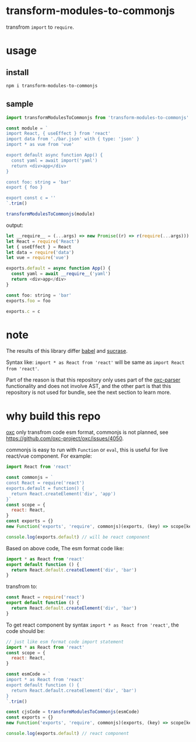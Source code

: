 # transform-modules-to-commonjs

transfrom `import` to `require`.

# usage

## install

```bash
npm i transform-modules-to-commonjs
```

## sample

```js
import transformModulesToCommonjs from 'transform-modules-to-commonjs'

const module = `
import React, { useEffect } from 'react'
import data from './bar.json' with { type: 'json' }
import * as vue from 'vue'

export default async function App() {
  const yaml = await import('yaml')
  return <div>app</div>
}

const foo: string = 'bar'
export { foo }

export const c = ''
`.trim()

transformModulesToCommonjs(module)
```

output:

```js
let __require__ = (...args) => new Promise((r) => r(require(...args)))
let React = require('React')
let { useEffect } = React
let data = require('data')
let vue = require('vue')

exports.default = async function App() {
  const yaml = await __require__('yaml')
  return <div>app</div>
}

const foo: string = 'bar'
exports.foo = foo

exports.c = c
```

# note

The results of this library differ [babel](https://github.com/babel/babel) and [sucrase](https://github.com/alangpierce/sucrase).

Syntax like: `import * as React from 'react'` will be same as `import React from 'react'`.

Part of the reason is that this repository only uses part of the [oxc-parser](https://github.com/oxc-project/oxc) functionality and does not involve AST, and the other part is that this repository is not used for bundle, see the next section to learn more.

# why build this repo

[oxc](https://github.com/oxc-project/oxc) only transfrom code esm format, commonjs is not planned, see https://github.com/oxc-project/oxc/issues/4050.

commonjs is easy to run with `Function` or `eval`, this is useful for live react/vue component. For example:

```js
import React from 'react'

const commonjs = `
const React = require('react')
exports.default = function() {
  return React.createElement('div', 'app')
}`
const scope = {
  react: React,
}
const exports = {}
new Function('exports', 'require', commonjs)(exports, (key) => scope[key])

console.log(exports.default) // will be react component
```

Based on above code, The esm format code like:

```js
import * as React from 'react'
export default function () {
  return React.default.createElement('div', 'bar')
}
```

transfrom to:

```js
const React = require('react')
export default function () {
  return React.default.createElement('div', 'bar')
}
```

To get react component by syntax `import * as React from 'react'`, the code should be:

```js
// just like esm format code import statement
import * as React from 'react'
const scope = {
  react: React,
}

const esmCode = `
import * as React from 'react'
export default function () {
  return React.default.createElement('div', 'bar')
}
`.trim()

const cjsCode = transformModulesToCommonjs(esmCode)
const exports = {}
new Function('exports', 'require', commonjs)(exports, (key) => scope[key])

console.log(exports.default) // react component
```
